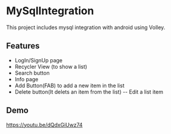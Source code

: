 
# MySqlIntegration

This project includes mysql integration with android using Volley.



## Features
- LogIn/SignUp page
- Recycler View (to show a list)
- Search button
- Info page
- Add Button(FAB) to add a new item in the list 
- Delete button(It delets an item from the list)
-- Edit a list item


## Demo

https://youtu.be/dQdxGiUwz74

